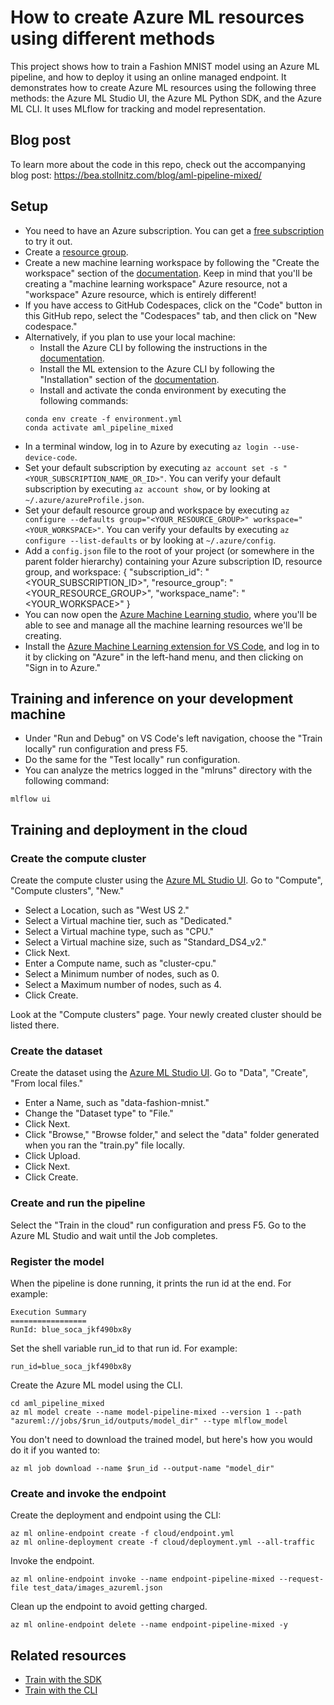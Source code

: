 # How to create Azure ML resources using different methods

This project shows how to train a Fashion MNIST model using an Azure ML pipeline, and how to deploy it using an online managed endpoint. It demonstrates how to create Azure ML resources using the following three methods: the Azure ML Studio UI, the Azure ML Python SDK, and the Azure ML CLI. It uses MLflow for tracking and model representation.


## Blog post

To learn more about the code in this repo, check out the accompanying blog post: https://bea.stollnitz.com/blog/aml-pipeline-mixed/


## Setup

* You need to have an Azure subscription. You can get a [free subscription](https://azure.microsoft.com/en-us/free) to try it out.
* Create a [resource group](https://docs.microsoft.com/en-us/azure/azure-resource-manager/management/manage-resource-groups-portal).
* Create a new machine learning workspace by following the "Create the workspace" section of the [documentation](https://docs.microsoft.com/en-us/azure/machine-learning/quickstart-create-resources). Keep in mind that you'll be creating a "machine learning workspace" Azure resource, not a "workspace" Azure resource, which is entirely different!
* If you have access to GitHub Codespaces, click on the "Code" button in this GitHub repo, select the "Codespaces" tab, and then click on "New codespace."
* Alternatively, if you plan to use your local machine:
  * Install the Azure CLI by following the instructions in the [documentation](https://docs.microsoft.com/en-us/cli/azure/install-azure-cli).
  * Install the ML extension to the Azure CLI by following the "Installation" section of the [documentation](https://docs.microsoft.com/en-us/azure/machine-learning/how-to-configure-cli).
  * Install and activate the conda environment by executing the following commands:
  ```
  conda env create -f environment.yml
  conda activate aml_pipeline_mixed
  ```
* In a terminal window, log in to Azure by executing `az login --use-device-code`. 
* Set your default subscription by executing `az account set -s "<YOUR_SUBSCRIPTION_NAME_OR_ID>"`. You can verify your default subscription by executing `az account show`, or by looking at `~/.azure/azureProfile.json`.
* Set your default resource group and workspace by executing `az configure --defaults group="<YOUR_RESOURCE_GROUP>" workspace="<YOUR_WORKSPACE>"`. You can verify your defaults by executing `az configure --list-defaults` or by looking at `~/.azure/config`.
* Add a `config.json` file to the root of your project (or somewhere in the parent folder hierarchy) containing your Azure subscription ID, resource group, and workspace:
{
    "subscription_id": "<YOUR_SUBSCRIPTION_ID>",
    "resource_group": "<YOUR_RESOURCE_GROUP>",
    "workspace_name": "<YOUR_WORKSPACE>"
}
* You can now open the [Azure Machine Learning studio](https://ml.azure.com/), where you'll be able to see and manage all the machine learning resources we'll be creating.
* Install the [Azure Machine Learning extension for VS Code](https://marketplace.visualstudio.com/items?itemName=ms-toolsai.vscode-ai), and log in to it by clicking on "Azure" in the left-hand menu, and then clicking on "Sign in to Azure."


## Training and inference on your development machine

* Under "Run and Debug" on VS Code's left navigation, choose the "Train locally" run configuration and press F5.
* Do the same for the "Test locally" run configuration.
* You can analyze the metrics logged in the "mlruns" directory with the following command:

```
mlflow ui
```


## Training and deployment in the cloud

### Create the compute cluster

Create the compute cluster using the [Azure ML Studio UI](https://ml.azure.com/). Go to "Compute", "Compute clusters", "New."

* Select a Location, such as "West US 2."
* Select a Virtual machine tier, such as "Dedicated."
* Select a Virtual machine type, such as "CPU."
* Select a Virtual machine size, such as "Standard_DS4_v2."
* Click Next.
* Enter a Compute name, such as "cluster-cpu."
* Select a Minimum number of nodes, such as 0.
* Select a Maximum number of nodes, such as 4.
* Click Create.

Look at the "Compute clusters" page. Your newly created cluster should be listed there.


### Create the dataset

Create the dataset using the [Azure ML Studio UI](https://ml.azure.com/). Go to "Data", "Create", "From local files."

* Enter a Name, such as "data-fashion-mnist."
* Change the "Dataset type" to "File."
* Click Next.
* Click "Browse," "Browse folder," and select the "data" folder generated when you ran the "train.py" file locally.
* Click Upload.
* Click Next.
* Click Create.


### Create and run the pipeline

Select the "Train in the cloud" run configuration and press F5.
Go to the Azure ML Studio and wait until the Job completes. 

### Register the model

When the pipeline is done running, it prints the run id at the end. For example:

```
Execution Summary
=================
RunId: blue_soca_jkf490bx8y
```

Set the shell variable run_id to that run id. For example:

```
run_id=blue_soca_jkf490bx8y
```

Create the Azure ML model using the CLI.

```
cd aml_pipeline_mixed
az ml model create --name model-pipeline-mixed --version 1 --path "azureml://jobs/$run_id/outputs/model_dir" --type mlflow_model
```

You don't need to download the trained model, but here's how you would do it if you wanted to:

```
az ml job download --name $run_id --output-name "model_dir"
```

### Create and invoke the endpoint

Create the deployment and endpoint using the CLI:

```
az ml online-endpoint create -f cloud/endpoint.yml
az ml online-deployment create -f cloud/deployment.yml --all-traffic
```

Invoke the endpoint.

```
az ml online-endpoint invoke --name endpoint-pipeline-mixed --request-file test_data/images_azureml.json
```

Clean up the endpoint to avoid getting charged.

```
az ml online-endpoint delete --name endpoint-pipeline-mixed -y
```


## Related resources
* [Train with the SDK](https://docs.microsoft.com/en-us/azure/machine-learning/how-to-train-sdk?WT.mc_id=aiml-44165-bstollnitz)
* [Train with the CLI](https://docs.microsoft.com/en-us/azure/machine-learning/how-to-train-cli?WT.mc_id=aiml-44165-bstollnitz)
